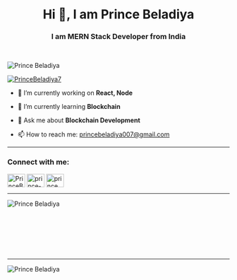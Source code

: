 <h1 align="center">Hi 👋, I am Prince Beladiya</h1>
<h3 align="center">I am MERN Stack Developer from India</h3>

<br />
<p align="left"> <img src="https://komarev.com/ghpvc/?username=PrinceBeladiya&label=Profile%20views&color=0e75b6&style=flat" alt="Prince Beladiya" /> </p>

<p align="left"> <a href="https://twitter.com/PrinceBeladiya7" target="blank"><img src="https://img.shields.io/twitter/follow/PrinceBeladiya7?logo=twitter&style=for-the-badge" alt="PrinceBeladiya7" /></a> </p>

- 🔭 I’m currently working on **React, Node**

- 🌱 I’m currently learning **Blockchain**

- 💬 Ask me about **Blockchain Development**

- 📫 How to reach me: princebeladiya007@gmail.com

<hr>

<h3 align="left">Connect with me:</h3>
<p align="left">
<a href="https://twitter.com/PrinceBeladiya7" target="blank"><img align="center" src="https://raw.githubusercontent.com/rahuldkjain/github-profile-readme-generator/master/src/images/icons/Social/twitter.svg" alt="PrinceBeladiya7" height="30" width="40" /></a>
<a href="https://linkedin.com/in/prince-beladiya-3669a1241" target="blank"><img align="center" src="https://raw.githubusercontent.com/rahuldkjain/github-profile-readme-generator/master/src/images/icons/Social/linked-in-alt.svg" alt="prince-beladiya-3669a1241" height="30" width="40" /></a> 
<a href="https://instagram.com/prince_beladiya" target="blank"><img align="center" src="https://raw.githubusercontent.com/rahuldkjain/github-profile-readme-generator/master/src/images/icons/Social/instagram.svg" alt="prince_beladiya" height="30" width="40" /></a>
</p>

<hr>

<p><img align="left" src="https://github-readme-stats.vercel.app/api/top-langs?username=PrinceBeladiya&show_icons=true&locale=en&layout=compact" alt="Prince Beladiya" /></p>

<br /><br /><br /><br /><br /><br /><br />
<hr>

<p>&nbsp;<img align="left" src="https://github-readme-stats.vercel.app/api?username=PrinceBeladiya&show_icons=true&locale=en" alt="Prince Beladiya" /></p>

